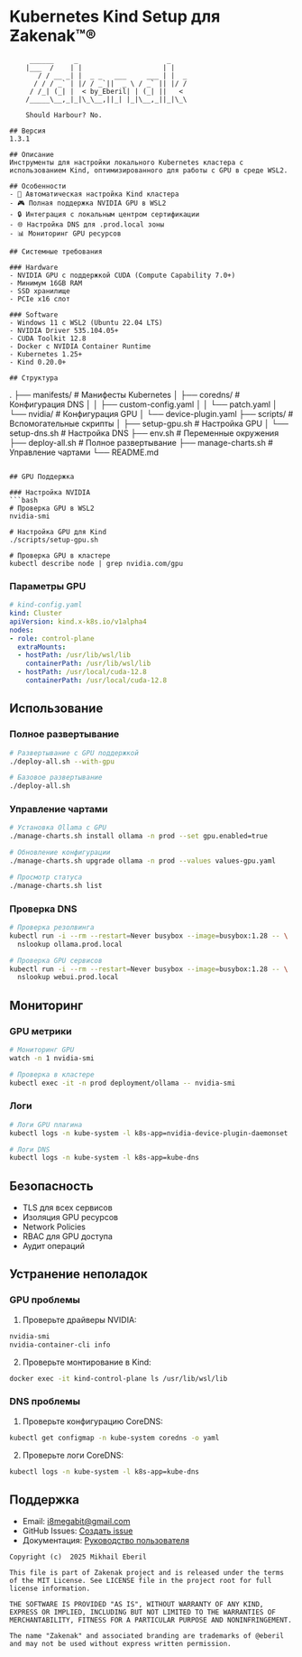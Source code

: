 # Kubernetes Kind Setup для Ƶakenak™®

```ascii
     ______     _                      _    
    |___  /    | |                    | |   
       / / __ _| |  _ _   ___     ___ | |  _
      / / / _` | |/ / _`||  _ \ / _` || |/ /
     / /_| (_| |  < by_Eberil| | (_| ||   < 
    /_____\__,_|_|\_\__,||_| |_|\__,_||_|\_\
  
    Should Harbour?	No.

## Версия
1.3.1

## Описание
Инструменты для настройки локального Kubernetes кластера с использованием Kind, оптимизированного для работы с GPU в среде WSL2.

## Особенности
- 🚀 Автоматическая настройка Kind кластера
- 🎮 Полная поддержка NVIDIA GPU в WSL2
- 🔒 Интеграция с локальным центром сертификации
- 🌐 Настройка DNS для .prod.local зоны
- 📊 Мониторинг GPU ресурсов

## Системные требования

### Hardware
- NVIDIA GPU с поддержкой CUDA (Compute Capability 7.0+)
- Минимум 16GB RAM
- SSD хранилище
- PCIe x16 слот

### Software
- Windows 11 с WSL2 (Ubuntu 22.04 LTS)
- NVIDIA Driver 535.104.05+
- CUDA Toolkit 12.8
- Docker с NVIDIA Container Runtime
- Kubernetes 1.25+
- Kind 0.20.0+

## Структура
```
.
├── manifests/                 # Манифесты Kubernetes
│   ├── coredns/              # Конфигурация DNS
│   │   ├── custom-config.yaml
│   │   └── patch.yaml
│   └── nvidia/               # Конфигурация GPU
│       └── device-plugin.yaml
├── scripts/                  # Вспомогательные скрипты
│   ├── setup-gpu.sh         # Настройка GPU
│   └── setup-dns.sh         # Настройка DNS
├── env.sh                    # Переменные окружения
├── deploy-all.sh            # Полное развертывание
├── manage-charts.sh         # Управление чартами
└── README.md
```

## GPU Поддержка

### Настройка NVIDIA
```bash
# Проверка GPU в WSL2
nvidia-smi

# Настройка GPU для Kind
./scripts/setup-gpu.sh

# Проверка GPU в кластере
kubectl describe node | grep nvidia.com/gpu
```

### Параметры GPU
```yaml
# kind-config.yaml
kind: Cluster
apiVersion: kind.x-k8s.io/v1alpha4
nodes:
- role: control-plane
  extraMounts:
  - hostPath: /usr/lib/wsl/lib
	containerPath: /usr/lib/wsl/lib
  - hostPath: /usr/local/cuda-12.8
	containerPath: /usr/local/cuda-12.8
```

## Использование

### Полное развертывание
```bash
# Развертывание с GPU поддержкой
./deploy-all.sh --with-gpu

# Базовое развертывание
./deploy-all.sh
```

### Управление чартами
```bash
# Установка Ollama с GPU
./manage-charts.sh install ollama -n prod --set gpu.enabled=true

# Обновление конфигурации
./manage-charts.sh upgrade ollama -n prod --values values-gpu.yaml

# Просмотр статуса
./manage-charts.sh list
```

### Проверка DNS
```bash
# Проверка резолвинга
kubectl run -i --rm --restart=Never busybox --image=busybox:1.28 -- \
  nslookup ollama.prod.local

# Проверка GPU сервисов
kubectl run -i --rm --restart=Never busybox --image=busybox:1.28 -- \
  nslookup webui.prod.local
```

## Мониторинг

### GPU метрики
```bash
# Мониторинг GPU
watch -n 1 nvidia-smi

# Проверка в кластере
kubectl exec -it -n prod deployment/ollama -- nvidia-smi
```

### Логи
```bash
# Логи GPU плагина
kubectl logs -n kube-system -l k8s-app=nvidia-device-plugin-daemonset

# Логи DNS
kubectl logs -n kube-system -l k8s-app=kube-dns
```

## Безопасность
- TLS для всех сервисов
- Изоляция GPU ресурсов
- Network Policies
- RBAC для GPU доступа
- Аудит операций

## Устранение неполадок

### GPU проблемы
1. Проверьте драйверы NVIDIA:
```bash
nvidia-smi
nvidia-container-cli info
```

2. Проверьте монтирование в Kind:
```bash
docker exec -it kind-control-plane ls /usr/lib/wsl/lib
```

### DNS проблемы
1. Проверьте конфигурацию CoreDNS:
```bash
kubectl get configmap -n kube-system coredns -o yaml
```

2. Проверьте логи CoreDNS:
```bash
kubectl logs -n kube-system -l k8s-app=kube-dns
```

## Поддержка
- Email: i8megabit@gmail.com
- GitHub Issues: [Создать issue](https://github.com/i8megabit/zakenak/issues)
- Документация: [Руководство пользователя](../../docs/)

[def]: https://github.com/i8megabit/zakenak/releases

```plain text
Copyright (c)  2025 Mikhail Eberil

This file is part of Zakenak project and is released under the terms of the MIT License. See LICENSE file in the project root for full license information.

THE SOFTWARE IS PROVIDED "AS IS", WITHOUT WARRANTY OF ANY KIND, EXPRESS OR IMPLIED, INCLUDING BUT NOT LIMITED TO THE WARRANTIES OF MERCHANTABILITY, FITNESS FOR A PARTICULAR PURPOSE AND NONINFRINGEMENT.

The name "Zakenak" and associated branding are trademarks of @eberil and may not be used without express written permission.
```